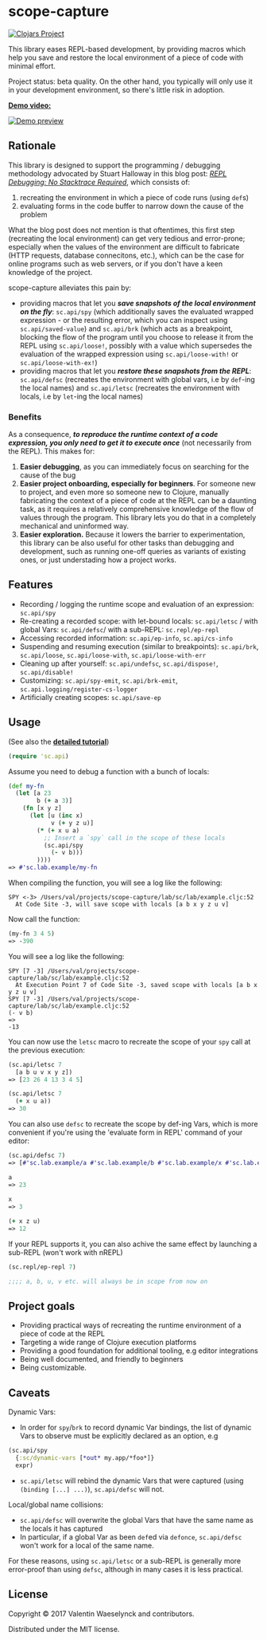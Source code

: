 # scope-capture

[![Clojars Project](https://img.shields.io/clojars/v/vvvvalvalval/scope-capture.svg)](https://clojars.org/vvvvalvalval/scope-capture)

This library eases REPL-based development, by providing macros which help you save and restore the local environment of a piece of code with minimal effort.

Project status: beta quality. On the other hand, you typically will only use it in your development environment, so there's little risk in adoption.

**[Demo video:](https://vimeo.com/237220354)**

[![Demo preview](https://i.vimeocdn.com/video/659566887.webp?mw=1000&mh=561)](https://vimeo.com/237220354)

## Rationale

This library is designed to support the programming / debugging methodology advocated by Stuart Halloway in this blog post: [_REPL Debugging: No Stacktrace Required_](http://blog.cognitect.com/blog/2017/6/5/repl-debugging-no-stacktrace-required), which consists of: 

1. recreating the environment in which a piece of code runs (using `def`s) 
2. evaluating forms in the code buffer to narrow down the cause of the problem

What the blog post does not mention is that oftentimes, this first step (recreating the local environment) can get very tedious and error-prone; especially when the values of the environment are difficult to fabricate (HTTP requests, database connecitons, etc.), which can be the case for online programs such as web servers, or if you don't have a keen knowledge of the project.

scope-capture alleviates this pain by:

* providing macros that let you **_save snapshots of the local environment on the fly_**: `sc.api/spy` (which additionally saves the evaluated wrapped expression - or the resulting error, which you can inspect using `sc.api/saved-value`) and `sc.api/brk` (which acts as a breakpoint, blocking the flow of the program until you choose to release it from the REPL using `sc.api/loose!`, possibly with a value which supersedes the evaluation of the wrapped expression using `sc.api/loose-with!` or `sc.api/loose-with-ex!`)
* providing macros that let you **_restore these snapshots from the REPL_**: `sc.api/defsc` (recreates the environment with global vars, i.e by `def`-ing the local names) and `sc.api/letsc` (recreates the environment with locals, i.e by `let`-ing the local names)

### Benefits

As a consequence, **_to reproduce the runtime context of a code expression, you only need to get it to execute once_** (not necessarily from the REPL). This makes for:

1. **Easier debugging**, as you can immediately focus on searching for the cause of the bug
2. **Easier project onboarding, especially for beginners**. For someone new to project, and even more so someone new to Clojure, manually fabricating the context of a piece of code at the REPL can be a daunting task, as it requires a relatively comprehensive knowledge of the flow of values through the program. This library lets you do that in a completely mechanical and uninformed way. 
3. **Easier exploration.** Because it lowers the barrier to experimentation, this library can be also useful for other tasks than debugging and development, such as running one-off queries as variants of existing ones, or just understading how a project works.

## Features

* Recording / logging the runtime scope and evaluation of an expression: `sc.api/spy`
* Re-creating a recorded scope: with let-bound locals: `sc.api/letsc` / with global Vars: `sc.api/defsc`/ with a sub-REPL: `sc.repl/ep-repl`
* Accessing recorded information: `sc.api/ep-info`, `sc.api/cs-info`
* Suspending and resuming execution (similar to breakpoints): `sc.api/brk`, `sc.api/loose`, `sc.api/loose-with`, `sc.api/loose-with-err`
* Cleaning up after yourself: `sc.api/undefsc`, `sc.api/dispose!`, `sc.api/disable!`
* Customizing: `sc.api/spy-emit`, `sc.api/brk-emit`, `sc.api.logging/register-cs-logger`
* Artificially creating scopes: `sc.api/save-ep`

## Usage

(See also the **[detailed tutorial](doc/Tutorial.md)**)

```clojure
(require 'sc.api)
```

Assume you need to debug a function with a bunch of locals:

```clojure
(def my-fn 
  (let [a 23 
        b (+ a 3)]
    (fn [x y z]
      (let [u (inc x)
            v (+ y z u)]
        (* (+ x u a)
          ;; Insert a `spy` call in the scope of these locals
          (sc.api/spy
            (- v b)))
        ))))
=> #'sc.lab.example/my-fn
```

When compiling the function, you will see a log like the following:

```
SPY <-3> /Users/val/projects/scope-capture/lab/sc/lab/example.cljc:52 
  At Code Site -3, will save scope with locals [a b x y z u v]
```

Now call the function:

```clojure
(my-fn 3 4 5)
=> -390
```

You will see a log like the following:

```
SPY [7 -3] /Users/val/projects/scope-capture/lab/sc/lab/example.cljc:52 
  At Execution Point 7 of Code Site -3, saved scope with locals [a b x y z u v]
SPY [7 -3] /Users/val/projects/scope-capture/lab/sc/lab/example.cljc:52 
(- v b)
=>
-13
```

You can now use the `letsc` macro to recreate the scope of your `spy` call at the previous execution: 

```clojure
(sc.api/letsc 7
  [a b u v x y z])
=> [23 26 4 13 3 4 5]

(sc.api/letsc 7
  (+ x u a))
=> 30  
```

You can also use `defsc` to recreate the scope by def-ing Vars, which is more convenient if you're using the 'evaluate form in REPL' command of your editor:

```clojure
(sc.api/defsc 7)
=> [#'sc.lab.example/a #'sc.lab.example/b #'sc.lab.example/x #'sc.lab.example/y #'sc.lab.example/z #'sc.lab.example/u #'sc.lab.example/v]

a 
=> 23
 
x 
=> 3

(+ x z u)
=> 12 
```

If your REPL supports it, you can also achive the same effect by launching a sub-REPL
(won't work with nREPL)

```clojure
(sc.repl/ep-repl 7)

;;;; a, b, u, v etc. will always be in scope from now on
```

## Project goals

* Providing practical ways of recreating the runtime environment of a piece of code at the REPL
* Targeting a wide range of Clojure execution platforms
* Providing a good foundation for additional tooling, e.g editor integrations
* Being well documented, and friendly to beginners
* Being customizable.

## Caveats

Dynamic Vars:

* In order for `spy`/`brk` to record dynamic Var bindings, the list of dynamic Vars to observe must be explicitly declared as an option, e.g 

```clojure
(sc.api/spy 
  {:sc/dynamic-vars [*out* my.app/*foo*]}
  expr)
```

* `sc.api/letsc` will rebind the dynamic Vars that were captured (using `(binding [...] ...)`), `sc.api/defsc` will not. 

Local/global name collisions:

* `sc.api/defsc` will overwrite the global Vars that have the same name as the locals it has captured 
* In particular, if a global Var as been `def`ed via `defonce`, `sc.api/defsc` won't work for a local of the same name.

For these reasons, using `sc.api/letsc` or a sub-REPL is generally more error-proof than using `defsc`, although in many cases it is less practical.

## License

Copyright © 2017 Valentin Waeselynck and contributors.

Distributed under the MIT license.
